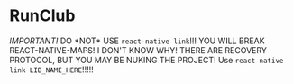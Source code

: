 # RunClub

_IMPORTANT!_ DO \*NOT\* USE `react-native link`!!! YOU WILL BREAK REACT-NATIVE-MAPS!
I DON'T KNOW WHY! THERE ARE RECOVERY PROTOCOL, BUT YOU MAY BE NUKING THE PROJECT!
Use `react-native link LIB_NAME_HERE`!!!!!
